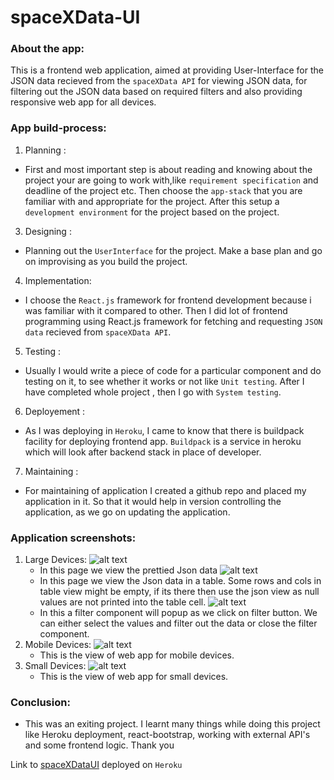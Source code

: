 # spaceXData-UI

### About the app:

This is a frontend web application, aimed at providing User-Interface for the JSON data recieved from the `spaceXData API` for viewing JSON data, for filtering out the JSON data based on required filters and also providing responsive web app for all devices.

### App build-process:

1. Planning : 
 * First and most important step is about reading and knowing about the project your are going to work with,like `requirement specification` and deadline of the project etc. Then choose the `app-stack` that you are familiar with and appropriate for the project. After this setup a `development environment` for the project based on the project.
3. Designing :
 * Planning out the `UserInterface` for the project. Make a base plan and go on improvising as you build the project.
4. Implementation:
 * I choose the `React.js` framework for frontend development because i was familiar with it compared to other. Then I did lot of frontend programming using React.js framework for fetching and requesting `JSON data` recieved from `spaceXData API`. 
5. Testing : 
 * Usually I would write a piece of code for a particular component and do testing on it, to see whether it works or not like `Unit testing`. After I have completed whole project , then I go with `System testing`.  
6. Deployement :
 * As I was deploying in `Heroku`, I came to know that there is buildpack facility for deploying frontend app. `Buildpack` is a service in heroku which will look after backend stack in place of developer.
7. Maintaining :
 * For maintaining of application I created a github repo and placed my application in it. So that it would help in version controlling the application, as we go on updating the application.  

### Application screenshots:

1. Large Devices:
   ![alt text](https://github.com/Sandesh-AT-GitHub/task-app/blob/main/sreenshots/viewJson.png)
   * In this page we view the prettied Json data
   ![alt text](https://github.com/Sandesh-AT-GitHub/task-app/blob/main/sreenshots/viewTable.png)
   * In this page we view the Json data in a table. Some rows and cols in table view might be empty, if its there then use the json view as null values are not printed into the table cell.
   ![alt text](https://github.com/Sandesh-AT-GitHub/task-app/blob/main/sreenshots/filter.png)
   * In this a filter component will popup as we click on filter button. We can either select the values and filter out the data or close the filter component.
2. Mobile Devices:
   ![alt text](https://github.com/Sandesh-AT-GitHub/task-app/blob/main/sreenshots/mobileDevice.png)
   * This is the view of web app for mobile devices.
3. Small Devices:
   ![alt text](https://github.com/Sandesh-AT-GitHub/task-app/blob/main/sreenshots/smallDevice.png)
   * This is the view of web app for small devices.

### Conclusion:

* This was an exiting project. I learnt many things while doing this project like Heroku deployment, react-bootstrap, working with external API's and some frontend logic.
Thank you   

Link to [spaceXDataUI](https://spacexdata-ui.herokuapp.com/) deployed on `Heroku` 
